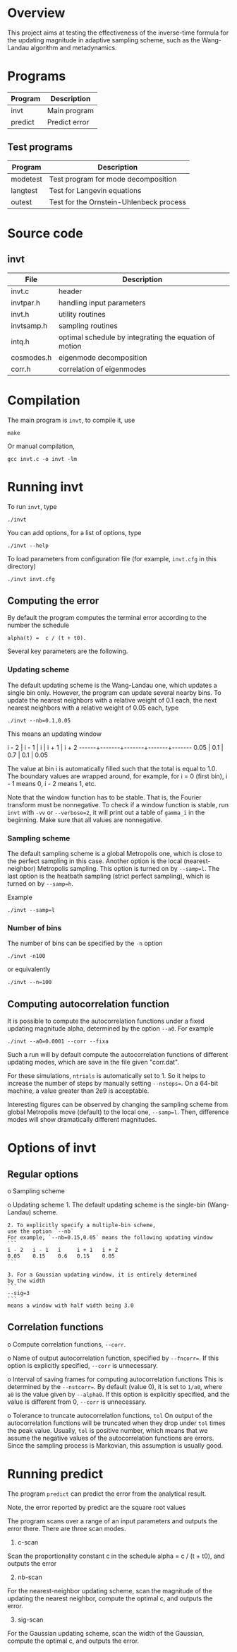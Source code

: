 Overview
=========

This project aims at testing the effectiveness
of the inverse-time formula for the updating magnitude
in adaptive sampling scheme, such as
the Wang-Landau algorithm and metadynamics.



Programs
========

 Program  |  Description
----------|------------------------------------
invt      | Main program
predict   | Predict error


Test programs
-------------

 Program  |  Description
----------|------------------------------------
modetest  | Test program for mode decomposition
langtest  | Test for Langevin equations
outest    | Test for the Ornstein-Uhlenbeck process


Source code
===========


invt
----

File      | Description
----------|-------------------
invt.c    | header
invtpar.h | handling input parameters
invt.h    | utility routines
invtsamp.h| sampling routines
intq.h    | optimal schedule by integrating the equation of motion
cosmodes.h| eigenmode decomposition
corr.h    | correlation of eigenmodes


Compilation
===========

The main program is `invt`, to compile it, use
```
make
```
Or manual compilation,
```
gcc invt.c -o invt -lm
```



Running invt
============

To run `invt`, type
```
./invt
```

You can add options, for a list of options, type
```
./invt --help
```

To load parameters from configuration file
(for example, `invt.cfg` in this directory)
```
./invt invt.cfg
```


Computing the error
-------------------

By default the program computes the terminal error
according to the number the schedule
```
alpha(t) =  c / (t + t0).
```

Several key parameters are the following.

### Updating scheme

The default updating scheme is the Wang-Landau one,
which updates a single bin only.
However, the program can update several nearby bins.
To update the nearest neighbors with a relative weight of 0.1 each,
the next nearest neighbors with a relative weight of 0.05 each, type
```
./invt --nb=0.1,0.05
```
This means an updating window

  i - 2 | i - 1 |   i   | i + 1 | i + 2
  ------+-------+-------+-------+-------
  0.05  |  0.1  |  0.7  |  0.1  |  0.05

The value at bin i is automatically filled such that
the total is equal to 1.0.
The boundary values are wrapped around, for example,
for i = 0 (first bin), i - 1 means 0, i - 2 means 1, etc.

Note that the window function has to be stable.
That is, the Fourier transform must be nonnegative.
To check if a window function is stable,
run `invt` with `-vv` or `--verbose=2`,
it will print out a table of `gamma_i` in the beginning.
Make sure that all values are nonnegative.

### Sampling scheme

The default sampling scheme is a global Metropolis one,
which is close to the perfect sampling in this case.
Another option is the local (nearest-neighbor) Metropolis sampling.
This option is turned on by `--samp=l`.
The last option is the heatbath sampling (strict perfect sampling),
which is turned on by `--samp=h`.

Example
```
./invt --samp=l
```


### Number of bins

The number of bins can be specified by the `-n` option
```
./invt -n100
```
or equivalently
```
./invt --n=100
```


Computing autocorrelation function
-----------------------------------

It is possible to compute the autocorrelation functions
under a fixed updating magnitude alpha,
determined by the option `--a0`.
For example
```
./invt --a0=0.0001 --corr --fixa
```
Such a run will by default compute the autocorrelation functions
of different updating modes, which are save in the file given "corr.dat".

For these simulations, `ntrials` is automatically set to 1.
So it helps to increase the number of steps by manually
setting `--nsteps=`.
On a 64-bit machine, a value greater than 2e9 is acceptable.

Interesting figures can be observed by changing the sampling scheme
from global Metropolis move (default) to the local one, `--samp=l`.
Then, difference modes will show dramatically different magnitudes.




Options of invt
===============


Regular options
----------------


 o  Sampling scheme

 o  Updating scheme
    1. The default updating scheme is the single-bin (Wang-Landau) scheme.

    2. To explicitly specify a multiple-bin scheme,
    use the option `--nb`
    For example, `--nb=0.15,0.05` means the following updating window
    ```
    i - 2   i - 1   i     i + 1   i + 2
    0.05    0.15    0.6   0.15    0.05
    ```

    3. For a Gaussian updating window, it is entirely determined
    by the width
    ```
    --sig=3
    ```
    means a window with half width being 3.0


Correlation functions
----------------------

 o  Compute correlation functions, `--corr`.

 o  Name of output autocorrelation function,
    specified by `--fncorr=`.
    If this option is explicitly specified,
    `--corr` is unnecessary.

 o  Interval of saving frames for computing autocorrelation functions
    This is determined by the `--nstcorr=`.
    By default (value 0), it is set to `1/a0`,
    where `a0` is the value given by `--alpha0`.
    If this option is explicitly specified,
    and the value is different from 0,
    `--corr` is unnecessary.

 o  Tolerance to truncate autocorrelation functions, `tol`
    On output of the autocorrelation functions
    will be truncated when they drop under `tol` times the peak value.
    Usually, `tol` is positive number, which means that
    we assume the negative values of the autocorrelation functions
    are errors.
    Since the sampling process is Markovian,
    this assumption is usually good.


Running predict
===============


The program `predict` can predict the error
from the analytical result.

Note, the error reported by predict
are the square root values

The program scans over a range of an input parameters
and outputs the error there.
There are three scan modes.

1. c-scan

Scan the proportionality constant c in the schedule
alpha = c / (t + t0),
and outputs the error


2. nb-scan

For the nearest-neighbor updating scheme, scan the
magnitude of the updating the nearest neighbor,
compute the optimal c, and outputs the error.


3. sig-scan

For the Gaussian updating scheme, scan the width of
the Gaussian, compute the optimal c,
and outputs the error.



